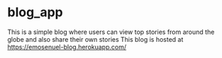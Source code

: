 # blog_app
This is a simple blog where users can view top stories from  around the globe and also share their own stories
This blog is hosted at https://emosenuel-blog.herokuapp.com/
